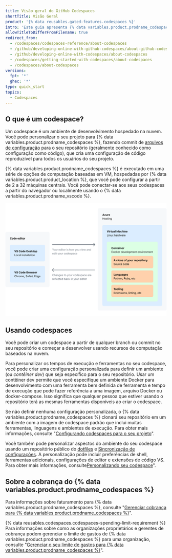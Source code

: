 ```yaml
---
title: Visão geral do GitHub Codespaces
shortTitle: Visão Geral
product: '{% data reusables.gated-features.codespaces %}'
intro: 'Este guia apresenta {% data variables.product.prodname_codespaces %} e fornece informações sobre como ele funciona e como usá-lo.'
allowTitleToDifferFromFilename: true
redirect_from:
  - /codespaces/codespaces-reference/about-codespaces
  - /github/developing-online-with-github-codespaces/about-github-codespaces
  - /github/developing-online-with-codespaces/about-codespaces
  - /codespaces/getting-started-with-codespaces/about-codespaces
  - /codespaces/about-codespaces
versions:
  fpt: '*'
  ghec: '*'
type: quick_start
topics:
  - Codespaces
---
```


## O que é um codespace?

Um codespace é um ambiente de desenvolvimento hospedado na nuvem. Você pode personalizar o seu projeto para {% data variables.product.prodname_codespaces %}, fazendo commit de [arquivos de configuração](/codespaces/customizing-your-codespace/configuring-codespaces-for-your-project) para o seu repositório (geralmente conhecido como configuração como código), que cria uma configuração de código reproduzível para todos os usuários do seu projeto.

{% data variables.product.prodname_codespaces %} é executado em uma série de opções de computação baseadas em VM, hospedadas por {% data variables.product.product_location %}, que você pode configurar a partir de 2 a 32 máquinas centrais. Você pode conectar-se aos seus codespaces a partir do navegador ou localmente usando o {% data variables.product.prodname_vscode %}.

![Um diagrama que mostra como {% data variables.product.prodname_codespaces %} funciona](/assets/images/help/codespaces/codespaces-diagram.png)

## Usando codespaces

Você pode criar um codespace a partir de qualquer branch ou commit no seu repositório e começar a desenvolver usando recursos de computação baseados na nuvem.

Para personalizar os tempos de execução e ferramentas no seu codespace, você pode criar uma configuração personalizada para definir um ambiente (ou _contêiner dev_) que seja específico para o seu repositório. Usar um contêiner dev permite que você especifique um ambiente Docker para desenvolvimento com uma ferramenta bem definida de ferramenta e tempo de execução que pode fazer referência a uma imagem, arquivo Docker ou docker-compose. Isso significa que qualquer pessoa que estiver usando o repositório terá as mesmas ferramentas disponíveis ao criar o codespace.

Se não definir nenhuma configuração personalizada, o {% data variables.product.prodname_codespaces %} clonará seu repositório em um ambiente com a imagem de codespace padrão que inclui muitas ferramentas, linguagens e ambientes de execução. Para obter mais informações, consulte "[Configurando codespaces para o seu projeto](/codespaces/setting-up-your-codespace/configuring-codespaces-for-your-project)".

Você também pode personalizar aspectos do ambiente do seu codespace usando um repositório público do [dotfiles](https://dotfiles.github.io/tutorials/) e [Sincronização de configurações](https://code.visualstudio.com/docs/editor/settings-sync). A personalização pode incluir preferências de shell, ferramentas adicionais, configurações de editor e extensões de código VS. Para obter mais informações, consulte[Personalizando seu codespace](/codespaces/customizing-your-codespace)".

## Sobre a cobrança do {% data variables.product.prodname_codespaces %}

Para informações sobre faturamento para {% data variables.product.prodname_codespaces %}, consulte "[Gerenciar cobrança para {% data variables.product.prodname_codespaces %}](/billing/managing-billing-for-github-codespaces/about-billing-for-codespaces)".

{% data reusables.codespaces.codespaces-spending-limit-requirement %} Para informações sobre como as organizações proprietários e gerentes de cobrança podem gerenciar o limite de gastos de {% data variables.product.prodname_codespaces %} para uma organização, consulte "[Gerenciar o seu limite de gastos para {% data variables.product.prodname_codespaces %}](/billing/managing-billing-for-github-codespaces/managing-spending-limits-for-codespaces)".
